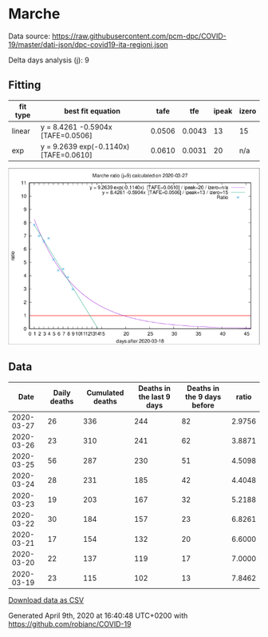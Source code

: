 # Marche

Data source: https://raw.githubusercontent.com/pcm-dpc/COVID-19/master/dati-json/dpc-covid19-ita-regioni.json

Delta days analysis (j): 9

## Fitting 
|fit type|best fit equation|tafe|tfe|ipeak|izero|
|-------|-----|--------|------|---|---|
|linear|y = 8.4261 -0.5904x  [TAFE=0.0506]|0.0506|0.0043|13|15|
|exp|y = 9.2639 exp(-0.1140x)  [TAFE=0.0610]|0.0610|0.0031|20|n/a|

![Plot](COVID-19_marche_j9_2020-03-27.png)

## Data
|Date|Daily deaths|Cumulated deaths|Deaths in the last 9 days|Deaths in the 9 days before|ratio|
|----|----------|-----------|-------|--------------------|-----|
|2020-03-27|26|336|244|82|2.9756|
|2020-03-26|23|310|241|62|3.8871|
|2020-03-25|56|287|230|51|4.5098|
|2020-03-24|28|231|185|42|4.4048|
|2020-03-23|19|203|167|32|5.2188|
|2020-03-22|30|184|157|23|6.8261|
|2020-03-21|17|154|132|20|6.6000|
|2020-03-20|22|137|119|17|7.0000|
|2020-03-19|23|115|102|13|7.8462|

[Download data as CSV](COVID-19_marche_j9_2020-03-27.csv)

Generated April 9th, 2020 at 16:40:48 UTC+0200 with https://github.com/robianc/COVID-19
